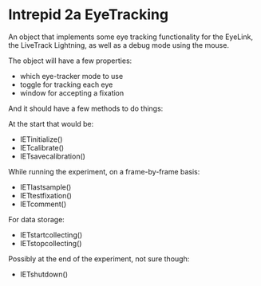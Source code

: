 # Intrepid 2a EyeTracking

An object that implements some eye tracking functionality for the EyeLink, the LiveTrack Lightning, as well as a debug mode using the mouse.

The object will have a few properties:
- which eye-tracker mode to use
- toggle for tracking each eye
- window for accepting a fixation

And it should have a few methods to do things:

At the start that would be:

- IETinitialize()
- IETcalibrate()
- IETsavecalibration()

While running the experiment, on a frame-by-frame basis:

- IETlastsample()
- IETtestfixation()
- IETcomment()

For data storage:

- IETstartcollecting()
- IETstopcollecting()

Possibly at the end of the experiment, not sure though:

- IETshutdown()

